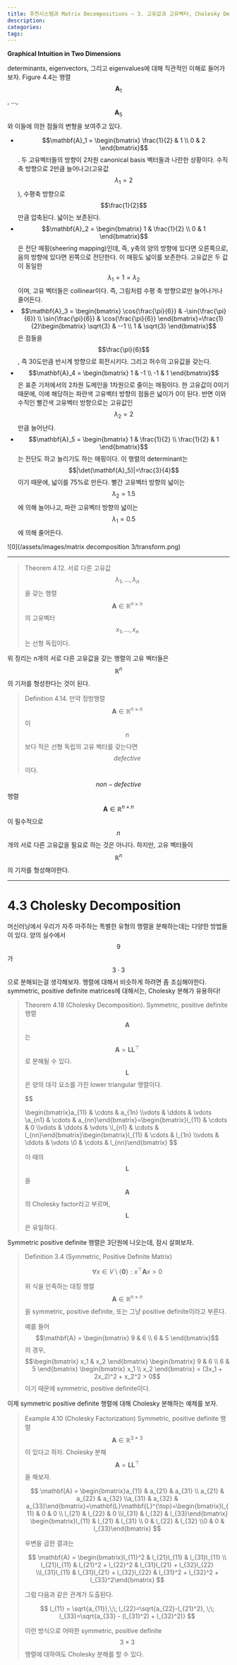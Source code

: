 ```yaml
---
title: 추천시스템과 Matrix Decompositions — 3. 고유값과 고유벡터, Cholesky Decomposition
description:
categories:
tags:
---
```


**Graphical Intuition in Two Dimensions**

determinants, eigenvectors, 그리고 eigenvalues에 대해 직관적인 이해로 들어가보자. Figure 4.4는 행렬 $$\mathbf{A}_1$$, …, $$\mathbf{A}_5$$와 이들에 의한 점들의 변형을 보여주고 있다.

- $$\mathbf{A}_1 = \begin{bmatrix} \frac{1}{2} & 1 \\
0 & 2
\end{bmatrix}$$. 두 고유벡터들의 방향이 2차원 canonical basis 벡터들과 나란한 상황이다. 수직축 방향으로 2만큼 늘어나고(고유값 $$\lambda_1=2$$), 수평축 방향으로 $$\frac{1}{2}$$만큼 압축된다. 넓이는 보존된다.
- $$\mathbf{A}_2 = \begin{bmatrix} 1 & \frac{1}{2} \\
0 & 1
\end{bmatrix}$$은 전단 매핑(sheering mapping)인데, 즉, y축의 양의 방향에 있다면 오른쪽으로, 음의 방향에 있다면 왼쪽으로 전단한다. 이 매핑도 넓이를 보존한다. 고유값은 두 값이 동일한 $$\lambda_1=1=\lambda_2$$이며, 고유 벡터들은 collinear이다. 즉, 그림처럼 수평 축 방향으로만 늘어나거나 줄어든다.
- $$\mathbf{A}_3 = \begin{bmatrix} \cos{\frac{\pi}{6}} & -\sin{\frac{\pi}{6}} \\
\sin{\frac{\pi}{6}} & \cos{\frac{\pi}{6}}
\end{bmatrix}=\frac{1}{2}\begin{bmatrix} \sqrt{3} & --1 \\
1 & \sqrt{3}
\end{bmatrix}$$은 점들을 $$\frac{\pi}{6}$$, 즉 30도만큼 반시계 방향으로 회전시키다. 그리고 허수의 고유값을 갖는다.
- $$\mathbf{A}_4 = \begin{bmatrix} 1 & -1 \\
-1 & 1
\end{bmatrix}$$은 표준 기저에서의 2차원 도메인을 1차원으로 줄이는 매핑이다. 한 고유값이 0이기 때문에, 이에 해당하는 파란색 고유벡터 방향의 점들은 넓이가 0이 된다. 반면 이와 수직인 빨간색 고유벡터 방향으로는 고유값인 $$\lambda_2=2$$만큼 늘어난다.
- $$\mathbf{A}_5 = \begin{bmatrix} 1 & \frac{1}{2} \\
\frac{1}{2} & 1
\end{bmatrix}$$는 전단도 하고 늘리기도 하는 매핑이다. 이 행렬의 determinant는 $$|\det(\mathbf{A}_5)|=\frac{3}{4}$$이기 때문에, 넓이를 75%로 만든다. 빨간 고유벡터 방향의 넓이는 $$\lambda_2=1.5$$에 의해 늘어나고, 파란 고유벡터 방향의 넓이는 $$\lambda_1=0.5$$에 의해 줄어든다.

![0](/assets/images/matrix decomposition 3/transform.png)

---

> Theorem 4.12. 서로 다른 고유값 $$\lambda_1, ..., \lambda_n$$을 갖는 행렬 $$\mathbf{A}\in \mathbb{R}^{n\times n}$$의 고유벡터 $$x_1, ..., x_n$$는 선형 독립이다.
> 

위 정리는 n개의 서로 다른 고유값을 갖는 행렬의 고유 벡터들은  $$\mathbb{R}^n$$의 기저를 형성한다는 것이 된다.

> Definition 4.14. 만약 정방행렬 $$\mathbf{A} \in \mathbb{R}^{n \times n}$$이 $$n$$보다 적은 선형 독립의 고유 벡터를 갖는다면 $$defective$$이다.
> 

$$non-defective$$ 행렬 $$\mathbf{A} \in \mathbb{R}^{n \times n}$$이 필수적으로 $$n$$개의 서로 다른 고유값을 필요로 하는 것은 아니다. 하지만, 고유 벡터들이 $$\mathbb{R}^n$$의 기저를 형성해야한다. 

---

# 4.3 Cholesky Decomposition

머신러닝에서 우리가 자주 마주하는 특별한 유형의 행렬을 분해하는데는 다양한 방법들이 있다. 양의 실수에서 $$9$$가 $$3\cdot 3$$으로 분해되는걸 생각해보자. 행렬에 대해서 비슷하게 하려면 좀 조심해야한다. symmetric, positive definite matrices에 대해서는, Cholesky 분해가 유용하다!

> Theorem 4.18 (Cholesky Decomposition). Symmetric, positive definite 행렬 $$\mathbf{A}$$는 $$\mathbf{A}=\mathbf{L}\mathbf{L}^{\top}$$로 분해될 수 있다. $$\mathbf{L}$$은 양의 대각 요소를 가진 lower triangular 행렬이다.
> 
> 
> $$
> 
> \begin{bmatrix}a_{11} & \cdots & a_{1n} \\\vdots & \ddots & \vdots \\a_{n1} & \cdots & a_{nn}\end{bmatrix}=\begin{bmatrix}l_{11} & \cdots & 0 \\\vdots & \ddots & \vdots \\l_{n1} & \cdots & l_{nn}\end{bmatrix}\begin{bmatrix}l_{11} & \cdots & l_{1n} \\\vdots & \ddots & \vdots \\0 & \cdots & l_{nn}\end{bmatrix}
> $$
> 
> 이 때의 $$\mathbf{L}$$을 $$\mathbf{A}$$의 Cholesky factor라고 부르며, $$\mathbf{L}$$은 유일하다.
> 

Symmetric positive definite 행렬은 3단원에 나오는데, 잠시 살펴보자.

> Definition 3.4 (Symmetric, Positive Definite Matrix)
> 
> $$
> \forall x \in V \setminus \left\{ \mathbf{0}\right\} : x^{\top}\mathbf{A} x > 0
> $$
> 
> 위 식을 만족하는 대칭 행렬 $$\mathbf{A} \in \mathbb{R}^{n \times n}$$을 symmetric, positive definite,  또는 그냥 positive definite이라고 부른다.
> 
> 예를 들어 $$\mathbf{A} = \begin{bmatrix} 9 & 6 \\ 6 & 5  \end{bmatrix}$$의 경우, $$\begin{bmatrix} x_1 & x_2 \end{bmatrix}
> \begin{bmatrix} 9 & 6 \\ 6 & 5  \end{bmatrix}
> \begin{bmatrix} x_1 \\ x_2 \end{bmatrix} = (3x_1 + 2x_2)^2 + x_2^2 > 0$$이기 때문에 symmetric, positive definite이다. 
> 

이제 symmetric positive definite 행렬에 대해 Cholesky 분해하는 예제를 보자.

> Example 4.10 (Cholesky Factorization)
Symmetric, positive definite 행렬 $$\mathbf{A} \in \mathbb{R}^{3 \times 3}$$이 있다고 하자. Cholesky 분해 $$\mathbf{A}=\mathbf{L}\mathbf{L}^\top$$을 해보자.
> 
> 
> $$
> \mathbf{A} = \begin{bmatrix}a_{11} & a_{21} & a_{31} \\ a_{21} & a_{22} & a_{32} \\a_{31} & a_{32} & a_{33}\end{bmatrix}=\mathbf{L}\mathbf{L}^{\top}=\begin{bmatrix}l_{11} & 0 & 0 \\ l_{21} & l_{22} & 0 \\l_{31} & l_{32} & l_{33}\end{bmatrix} \begin{bmatrix}l_{11} & l_{21} & l_{31} \\ 0 & l_{22} & l_{32} \\0 & 0 & l_{33}\end{bmatrix}
> $$
> 
> 우변을 곱한 결과는
> 
> $$
> \mathbf{A} = \begin{bmatrix}l_{11}^2 & l_{21}l_{11} & l_{31}l_{11} \\ l_{21}l_{11} & l_{21}^2 + l_{22}^2 & l_{31}l_{21} + l_{32}l_{22} \\l_{31}l_{11} & l_{31}l_{21} + l_{32}l_{22} & l_{31}^2 + l_{32}^2 + l_{33}^2\end{bmatrix}
> $$
> 
> 그럼 다음과 같은 관계가 도출된다.
> 
> $$
> l_{11} = \sqrt{a_{11}},\;\; l_{22}=\sqrt{a_{22}-l_{21}^2}, \;\; l_{33}=\sqrt{a_{33} - (l_{31}^2) + l_{32}^2)}
> $$
> 
> 이런 방식으로 어떠한 symmetric, positive definite $$3 \times 3$$ 행렬에 대하여도 Cholesky 분해를 할 수 있다.

